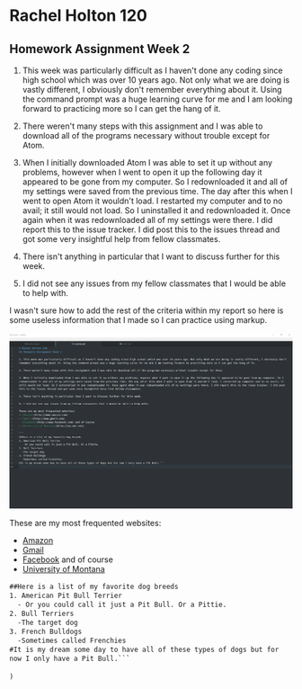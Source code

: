 # Rachel Holton 120
## Homework Assignment Week 2

1. This week was particularly difficult as I haven't done any coding since high school which was over 10 years ago. Not only what we are doing is vastly different, I obviously don't remember everything about it. Using the command prompt was a huge learning curve for me and I am looking forward to practicing more so I can get the hang of it.

2. There weren't many steps with this assignment and I was able to download all of the programs necessary without trouble except for Atom.

3. When I initially downloaded Atom I was able to set it up without any problems, however when I went to open it up the following day it appeared to be gone from my computer. So I redownloaded it and all of my settings were saved from the previous time. The day after this when I went to open Atom it wouldn't load. I restarted my computer and to no avail; it still would not load. So I uninstalled it and redownloaded it. Once again when it was redownloaded all of my settings were there. I did report this to the issue tracker. I did post this to the issues thread and got some very insightful help from fellow classmates.

4. There isn't anything in particular that I want to discuss further for this week.

5. I did not see any issues from my fellow classmates that I would be able to help with.

I wasn't sure how to add the rest of the criteria within my report so here is some useless information that I made so I can practice using markup.

![Image of my editor](capture.PNG)

These are my most frequented websites:
- [Amazon](http://www.amazon.com)
- [Gmail](http://www.gmail.com)
- [Facebook](http://www.facebook.com) and of course
- [University of Montana](http://my.umt.edu)

```
##Here is a list of my favorite dog breeds
1. American Pit Bull Terrier
  - Or you could call it just a Pit Bull. Or a Pittie.
2. Bull Terriers
  -The target dog
3. French Bulldogs
  -Sometimes called Frenchies
#It is my dream some day to have all of these types of dogs but for now I only have a Pit Bull.```

)

